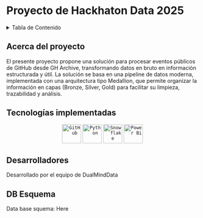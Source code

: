 <h1> Proyecto de Hackhaton Data 2025 </h1>
<!-- TABLE OF CONTENTS -->
<details>
  <summary>Tabla de Contenido</summary>
  <ol>
    <li>
      <a href="#about-the-project">Acerca del proyecto </a>
      <ul>
        <li><a href="#built-with">Tecnologías implementadas</a></li>
      </ul>
    </li>
    <li><a href="#contact">Autores</a></li>
  </ol>
</details>


<!-- ABOUT THE PROJECT -->
## Acerca del proyecto 

El presente proyecto propone una solución para procesar eventos públicos de GitHub desde GH Archive, transformando datos en bruto en información estructurada y útil. La solución se basa en una pipeline de datos moderna, implementada con una arquitectura tipo Medallion, que permite organizar la información en capas (Bronze, Silver, Gold) para facilitar su limpieza, trazabilidad y análisis.

## Tecnologías implementadas

<div align="center">
	<code><img width="50" src="https://user-images.githubusercontent.com/25181517/192108374-8da61ba1-99ec-41d7-80b8-fb2f7c0a4948.png" alt="GitHub" title="GitHub"/></code>
  <code><img width="50" src="https://w7.pngwing.com/pngs/585/822/png-transparent-python-scalable-graphics-logo-javascript-creative-dimensional-code-angle-text-rectangle-thumbnail.png" alt="Python" title="Python"/></code>
  <code><img width="50" src= "https://cdn.prod.website-files.com/6064b31ff49a2d31e0493af1/66fe3ddc4ee5849264c252b2_65c5c8a5171356ae6e23163f_Qss3o2EIgE_DFHyGrioiCnEtEAlBY7T_TpFzEpgHQPxwk4N24BzXdRX0lu4EMaMHulYmqAHPQh1_ICrvD2CJrANZSEf0Id7jZvHN5AvnW2MXhZ1pFFfq380dqda2YmNV4wNrLBSr6noFzw0tlQpLf98.png" alt="Snowflake" title="Snowflake"/></code>
   <code><img width="50" src= "https://1000marcas.net/wp-content/uploads/2022/08/Microsoft-Power-BI-Logo.png" alt="Power Bi" title="Power Bi"/></code>
  
</div>

<!-- CONTACT -->
## Desarrolladores

Desarrollado por el equipo de DualMindData 

## DB Esquema

 Data base squema: Here
